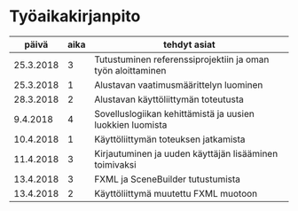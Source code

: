 # Työaikakirjanpito

päivä | aika | tehdyt asiat
----- | ---- | ------------ 
25.3.2018 | 3 | Tutustuminen referenssiprojektiin ja oman työn aloittaminen
25.3.2018 | 1 | Alustavan vaatimusmäärittelyn luominen
28.3.2018 | 2 | Alustavan käyttöliittymän toteutusta
9.4.2018 | 4 | Sovelluslogiikan kehittämistä ja uusien luokkien luomista
10.4.2018 | 1 | Käyttöliittymän toteuksen jatkamista
11.4.2018 | 3 | Kirjautuminen ja uuden käyttäjän lisääminen toimivaksi
13.4.2018 | 3 | FXML ja SceneBuilder tutustumista
13.4.2018 | 2 | Käyttöliittymä muutettu FXML muotoon
